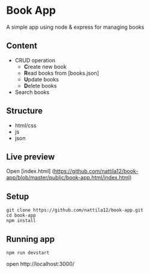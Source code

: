 
# Book App

A simple app using node & express for managing books

## Content
- CRUD operation
    - **C**reate new book
    - **R**ead books from [books.json]
    - **U**pdate books
    - **D**elete books
- Search books

## Structure
 - html/css
 - js
 - json

## Live preview
 Open [index.html] (https://github.com/nattila12/book-app/blob/master/public/book-app.html/index.html)

## Setup 
```
git clone https://github.com/nattila12/book-app.git
cd book-app
npm install
```
## Running app
```
npm run devstart
```

open http://localhost:3000/


